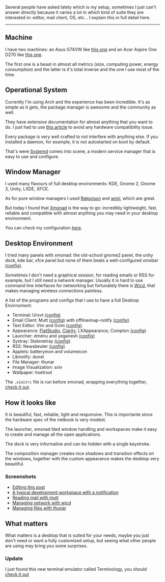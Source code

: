 Several people have asked lately which is my setup, sometimes I just can't
answer directly because it varies a lot in which kind of suite they are
interested in: editor, mail client, OS, etc... I explain this in full detail
here.

----------

## Machine

I have two machines: an Asus G74VW like
[this one](http://www.asus.com/ROG\_ROG/G75VW) and an Acer Aspire One D270 like
[this one](http://us.acer.com/ac/en/US/content/series/aspireone).

The first one is a beast in almost all metrics (size, computing power, energy
consumption) and the latter is it's total inverse and the one I use most of
the time.

## Operational System

Currently I'm using Arch and the experience has been incredible. It's as
simple as it gets, the package manager is awesome and the community as well.

They have extensive documentation for almost anything that you want to do. I
just had to use
[this article](https://wiki.archlinux.org/index.php/Acer\_Aspire\_One)
to avoid any hardware compatibility issue.

Every package is very well crafted to not interfere with anything else. If you
installed a daemon, for example, it is not autostarted on boot by default.

That's were [Systemd](https://wiki.archlinux.org/index.php/Systemd) comes into
scene, a modern service manager that is easy to use and configure.

## Window Manager

I used many flavours of full desktop environments: KDE, Gnome 2, Gnome 3,
Unity, LXDE, XFCE.

As for pure window managers I used
[Ratpoison](http://www.nongnu.org/ratpoison/) and
[wmii](https://code.google.com/p/wmii/), which are great.

But today I found that [Xmonad](https://en.wikipedia.org/wiki/Xmonad) is the
way to go: incredibly lightweight, fast, reliable and compatible with almost
anything you may need in your desktop environment.

You can check my configuration
[here](https://github.com/badosu/dotfiles/blob/master/.xmonad/xmonad.hs).

## Desktop Environment

I tried many panels with xmonad: the old-school gnome2 panel, the unity dock,
kde bar, xfce panel but none of them beats a well-configured
xmobar [(config)](https://github.com/badosu/dotfiles/blob/master/.xmobarrc).

Sometimes I don't need a graphical session, for reading emails or RSS for
example, but I still need a network manager. Usually it is hard to use command
line interfaces for networking but fortunately there is
[Wicd](https://wiki.archlinux.org/index.php/Wicd), that makes managing wireless
connections painless.

A list of the programs and configs that I use to have a full Desktop Envirnoment:

* Terminal: Urxvt [(config)](https://github.com/badosu/dotfiles/blob/master/.Xresources)
* Email Client: Mutt [(config)](https://github.com/badosu/dotfiles/tree/master/.mutt) with offlineimap-notify [(config)](https://github.com/badosu/dotfiles/blob/master/.offlineimaprc)
* Text Editor: Vim and Gvim [(config)](https://github.com/badosu/dotvim)
* Appearance: [FlatStudio](http://gnome-look.org/content/show.php/FlatStudio?content=154296), [Clarity](http://gnome-look.org/content/show.php/Clarity?content=135654), LXAppearance, Compton [(config)](https://github.com/badosu/dotfiles/blob/master/.config/compton.conf)
* Launcher: dmenu and yeganesh [(config)](https://github.com/badosu/dotfiles/blob/master/.xmonad/xmonad.hs#L61)
* Systray: Stalonetray [(config)](https://github.com/badosu/dotfiles/blob/master/.stalonetrayrc)
* RSS: Newsbeuter [(config)](https://github.com/badosu/dotfiles/blob/master/.newsbeuter)
* Applets: batterymon and volumeicon
* Libnotify: dunst
* File Manager: thunar
* Image Visualization: sxiv
* Wallpaper: hsetroot

The `.xinitrc` file is run before xmonad, wrapping everything together,
[check it out](https://github.com/badosu/dotfiles/blob/master/.xinitrc).

## How it looks like

It is beautiful, fast, reliable, light and responsive. This is importante since
the hardware spec of the netbook is very modest.

The launcher, xmonad tiled window handling and workspaces make it easy to create
and manage all the open applications.

The dock is very informative and can be hidden with a single keystroke.

The composition manager creates nice shadows and transition effects on the
windows, together with the custom appearance makes the desktop very beautiful.

### Screenshots

* [Editing this post](/public/post_images/vim_screenshot.png)
* [A typical development workspace with a notification](/public/post_images/terminal_screenshot.png)
* [Reading mail with mutt](/public/post_images/mutt_screenshot.png)
* [Managing network with wicd](/public/post_images/wicd_screenshot.png)
* [Managing files with thunar](/public/post_images/thunar_screenshot.png)

## What matters

What matters is a desktop that is suited for your needs, maybe you just don't
need or want a fully customized setup, but seeing what other people are using
may bring you some surprises.

### Update

I just found this new terminal emulator called Terminology, you should [check it
out](http://www.enlightenment.org/p.php?p=about/terminology)
